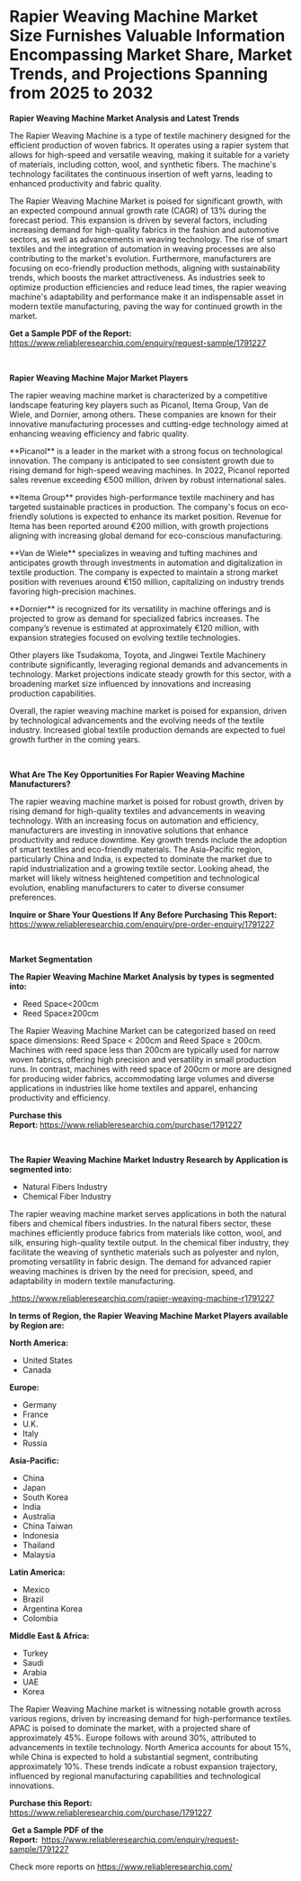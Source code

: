 <p><h1>Rapier Weaving Machine Market Size Furnishes Valuable Information Encompassing Market Share, Market Trends, and Projections Spanning from 2025 to 2032</h1></p><p><strong>Rapier Weaving Machine Market Analysis and Latest Trends</strong></p>
<p><p>The Rapier Weaving Machine is a type of textile machinery designed for the efficient production of woven fabrics. It operates using a rapier system that allows for high-speed and versatile weaving, making it suitable for a variety of materials, including cotton, wool, and synthetic fibers. The machine's technology facilitates the continuous insertion of weft yarns, leading to enhanced productivity and fabric quality.</p><p>The Rapier Weaving Machine Market is poised for significant growth, with an expected compound annual growth rate (CAGR) of 13% during the forecast period. This expansion is driven by several factors, including increasing demand for high-quality fabrics in the fashion and automotive sectors, as well as advancements in weaving technology. The rise of smart textiles and the integration of automation in weaving processes are also contributing to the market's evolution. Furthermore, manufacturers are focusing on eco-friendly production methods, aligning with sustainability trends, which boosts the market attractiveness. As industries seek to optimize production efficiencies and reduce lead times, the rapier weaving machine's adaptability and performance make it an indispensable asset in modern textile manufacturing, paving the way for continued growth in the market.</p></p>
<p><strong>Get a Sample PDF of the Report:&nbsp;</strong> <a href="https://www.reliableresearchiq.com/enquiry/request-sample/1791227?utm_campaign=3200&utm_medium=2&utm_source=Github&utm_content=ia&utm_term=09042025&utm_id=rapier-weaving-machine">https://www.reliableresearchiq.com/enquiry/request-sample/1791227</a></p>
<p>&nbsp;</p>
<p><strong>Rapier Weaving Machine Major Market Players</strong></p>
<p><p>The rapier weaving machine market is characterized by a competitive landscape featuring key players such as Picanol, Itema Group, Van de Wiele, and Dornier, among others. These companies are known for their innovative manufacturing processes and cutting-edge technology aimed at enhancing weaving efficiency and fabric quality.</p><p>**Picanol** is a leader in the market with a strong focus on technological innovation. The company is anticipated to see consistent growth due to rising demand for high-speed weaving machines. In 2022, Picanol reported sales revenue exceeding €500 million, driven by robust international sales.</p><p>**Itema Group** provides high-performance textile machinery and has targeted sustainable practices in production. The company's focus on eco-friendly solutions is expected to enhance its market position. Revenue for Itema has been reported around €200 million, with growth projections aligning with increasing global demand for eco-conscious manufacturing.</p><p>**Van de Wiele** specializes in weaving and tufting machines and anticipates growth through investments in automation and digitalization in textile production. The company is expected to maintain a strong market position with revenues around €150 million, capitalizing on industry trends favoring high-precision machines.</p><p>**Dornier** is recognized for its versatility in machine offerings and is projected to grow as demand for specialized fabrics increases. The company’s revenue is estimated at approximately €120 million, with expansion strategies focused on evolving textile technologies.</p><p>Other players like Tsudakoma, Toyota, and Jingwei Textile Machinery contribute significantly, leveraging regional demands and advancements in technology. Market projections indicate steady growth for this sector, with a broadening market size influenced by innovations and increasing production capabilities.</p><p>Overall, the rapier weaving machine market is poised for expansion, driven by technological advancements and the evolving needs of the textile industry. Increased global textile production demands are expected to fuel growth further in the coming years.</p></p>
<p>&nbsp;</p>
<p><strong>What Are The Key Opportunities For Rapier Weaving Machine Manufacturers?</strong></p>
<p><p>The rapier weaving machine market is poised for robust growth, driven by rising demand for high-quality textiles and advancements in weaving technology. With an increasing focus on automation and efficiency, manufacturers are investing in innovative solutions that enhance productivity and reduce downtime. Key growth trends include the adoption of smart textiles and eco-friendly materials. The Asia-Pacific region, particularly China and India, is expected to dominate the market due to rapid industrialization and a growing textile sector. Looking ahead, the market will likely witness heightened competition and technological evolution, enabling manufacturers to cater to diverse consumer preferences.</p></p>
<p><strong>Inquire or Share Your Questions If Any Before Purchasing This Report:</strong> <a href="https://www.reliableresearchiq.com/enquiry/pre-order-enquiry/1791227?utm_campaign=3200&utm_medium=2&utm_source=Github&utm_content=ia&utm_term=09042025&utm_id=rapier-weaving-machine">https://www.reliableresearchiq.com/enquiry/pre-order-enquiry/1791227</a></p>
<p>&nbsp;</p>
<p><strong>Market Segmentation</strong></p>
<p><strong>The Rapier Weaving Machine Market Analysis by types is segmented into:</strong></p>
<p><ul><li>Reed Space<200cm</li><li>Reed Space≥200cm</li></ul></p>
<p><p>The Rapier Weaving Machine Market can be categorized based on reed space dimensions: Reed Space < 200cm and Reed Space ≥ 200cm. Machines with reed space less than 200cm are typically used for narrow woven fabrics, offering high precision and versatility in small production runs. In contrast, machines with reed space of 200cm or more are designed for producing wider fabrics, accommodating large volumes and diverse applications in industries like home textiles and apparel, enhancing productivity and efficiency.</p></p>
<p><strong>Purchase this Report:&nbsp;</strong><a href="https://www.reliableresearchiq.com/purchase/1791227?utm_campaign=3200&utm_medium=2&utm_source=Github&utm_content=ia&utm_term=09042025&utm_id=rapier-weaving-machine">https://www.reliableresearchiq.com/purchase/1791227</a></p>
<p>&nbsp;</p>
<p><strong>The Rapier Weaving Machine Market Industry Research by Application is segmented into:</strong></p>
<p><ul><li>Natural Fibers Industry</li><li>Chemical Fiber Industry</li></ul></p>
<p><p>The rapier weaving machine market serves applications in both the natural fibers and chemical fibers industries. In the natural fibers sector, these machines efficiently produce fabrics from materials like cotton, wool, and silk, ensuring high-quality textile output. In the chemical fiber industry, they facilitate the weaving of synthetic materials such as polyester and nylon, promoting versatility in fabric design. The demand for advanced rapier weaving machines is driven by the need for precision, speed, and adaptability in modern textile manufacturing.</p></p>
<p><a href="https://www.reliableresearchiq.com/rapier-weaving-machine-r1791227?utm_campaign=3200&utm_medium=2&utm_source=Github&utm_content=ia&utm_term=09042025&utm_id=rapier-weaving-machine">&nbsp;https://www.reliableresearchiq.com/rapier-weaving-machine-r1791227</a></p>
<p><strong>In terms of Region, the Rapier Weaving Machine Market Players available by Region are:</strong></p>
<p>
    <p> <strong> North America: </strong>
        <ul>
            <li>United States</li>
            <li>Canada</li>
        </ul>
        </p> 
    <p> <strong> Europe: </strong>
        <ul>
            <li>Germany</li>
            <li>France</li>
            <li>U.K.</li>
            <li>Italy</li>
            <li>Russia</li>
        </ul>
        </p> 
    <p> <strong> Asia-Pacific: </strong>
        <ul>
            <li>China</li>
            <li>Japan</li>
            <li>South Korea</li>
            <li>India</li>
            <li>Australia</li>
            <li>China Taiwan</li>
            <li>Indonesia</li>
            <li>Thailand</li>
            <li>Malaysia</li>
        </ul>
        </p> 
    <p> <strong> Latin America: </strong>
        <ul>
            <li>Mexico</li>
            <li>Brazil</li>
            <li>Argentina Korea</li>
            <li>Colombia</li>
        </ul>
        </p> 
    <p> <strong> Middle East & Africa: </strong>
        <ul>
            <li>Turkey</li>
            <li>Saudi</li>
            <li>Arabia</li>
            <li>UAE</li>
            <li>Korea</li>
        </ul>
    </p>
    </p>
<p><p>The Rapier Weaving Machine market is witnessing notable growth across various regions, driven by increasing demand for high-performance textiles. APAC is poised to dominate the market, with a projected share of approximately 45%. Europe follows with around 30%, attributed to advancements in textile technology. North America accounts for about 15%, while China is expected to hold a substantial segment, contributing approximately 10%. These trends indicate a robust expansion trajectory, influenced by regional manufacturing capabilities and technological innovations.</p></p>
<p><strong>Purchase this Report: </strong><a href="https://www.reliableresearchiq.com/purchase/1791227?utm_campaign=3200&utm_medium=2&utm_source=Github&utm_content=ia&utm_term=09042025&utm_id=rapier-weaving-machine">https://www.reliableresearchiq.com/purchase/1791227</a></p>
<p>&nbsp;<strong>Get a Sample PDF of the Report:&nbsp;&nbsp;</strong><a href="https://www.reliableresearchiq.com/enquiry/request-sample/1791227?utm_campaign=3200&utm_medium=2&utm_source=Github&utm_content=ia&utm_term=09042025&utm_id=rapier-weaving-machine">https://www.reliableresearchiq.com/enquiry/request-sample/1791227</a></p>
<p><strong></strong></p>
<p>Check more reports on <a href="https://www.reliableresearchiq.com/?utm_campaign=3200&utm_medium=2&utm_source=Github&utm_content=ia&utm_term=09042025&utm_id=rapier-weaving-machine">https://www.reliableresearchiq.com/</a></p>